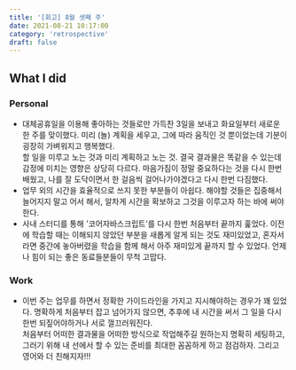 ```yaml
---
title: '[회고] 8월 셋째 주'
date: 2021-08-21 10:17:00
category: 'retrospective'
draft: false
---
```


## What I did
### Personal
- 대체공휴일을 이용해 좋아하는 것들로만 가득찬 3일을 보내고 화요일부터 새로운 한 주를 맞이했다. 미리 (놀) 계획을 세우고, 그에 따라 움직인 것 뿐이었는데 기분이 굉장히 가벼워지고 행복했다.  
  할 일을 미루고 노는 것과 미리 계획하고 노는 것. 결국 결과물은 똑같을 수 있는데 감정에 미치는 영향은 상당히 다르다. 마음가짐이 정말 중요하다는 것을 다시 한번 배웠고, 나를 잘 도닥이면서 한 걸음씩 걸어나가야겠다고 다시 한번 다짐했다.
- 업무 외의 시간을 효율적으로 쓰지 못한 부분들이 아쉽다. 해야할 것들은 집중해서 늘어지지 말고 어서 해서, 알차게 시간을 확보하고 그것을 이루고자 하는 바에 써야 한다.
- 사내 스터디를 통해 '코어자바스크립트'를 다시 한번 처음부터 끝까지 훑었다. 이전에 학습할 때는 이해되지 않았던 부분을 새롭게 알게 되는 것도 재미있었고, 혼자서라면 중간에 놓아버렸을 학습을 함께 해서 아주 재미있게 끝까지 할 수 있었다. 언제나 힘이 되는 좋은 동료들분들이 무척 고맙다.

### Work
- 이번 주는 업무를 하면서 정확한 가이드라인을 가지고 지시해야하는 경우가 꽤 있었다. 명확하게 처음부터 잡고 넘어가지 않으면, 추후에 내 시간을 써서 그 일을 다시 한번 되짚어야하거나 서로 껄끄러워진다.  
  처음부터 어떠한 결과물을 어떠한 방식으로 작업해주길 원하는지 명확히 세팅하고, 그러기 위해 내 선에서 할 수 있는 준비를 최대한 꼼꼼하게 하고 점검하자. 그리고 영어와 더 친해지자!!!

